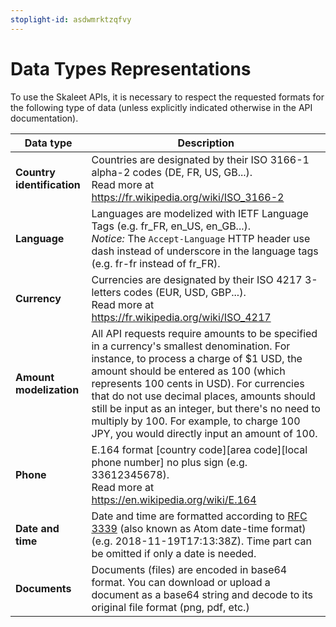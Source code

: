 ```yaml
---
stoplight-id: asdwmrktzqfvy
---
```


# Data Types Representations

To use the Skaleet APIs, it is necessary to respect the requested formats for the following type of data (unless explicitly indicated otherwise in the API documentation).


| Data type | Description |
| ---------|----------|
| **Country identification** | Countries are designated by their ISO 3166-1 alpha-2 codes (DE, FR, US, GB...).<br />Read more at https://fr.wikipedia.org/wiki/ISO_3166-2 |
| **Language** | Languages are modelized with IETF Language Tags (e.g. fr_FR, en_US, en_GB...).<br />_Notice:_ The `Accept-Language` HTTP header use dash instead of underscore in the language tags (e.g. fr-fr instead of fr_FR). |
| **Currency** | Currencies are designated by their ISO 4217 3-letters codes (EUR, USD, GBP...).<br />Read more at https://fr.wikipedia.org/wiki/ISO_4217 |
| **Amount modelization** | All API requests require amounts to be specified in a currency's smallest denomination. For instance, to process a charge of $1 USD, the amount should be entered as 100 (which represents 100 cents in USD). For currencies that do not use decimal places, amounts should still be input as an integer, but there's no need to multiply by 100. For example, to charge 100 JPY, you would directly input an amount of 100. |
| **Phone**| E.164 format [country code][area code][local phone number] no plus sign (e.g. 33612345678).<br />Read more at https://en.wikipedia.org/wiki/E.164 |
| **Date and time** | Date and time are formatted according to [RFC 3339](https://datatracker.ietf.org/doc/html/rfc3339) (also known as Atom date-time format) (e.g. 2018-11-19T17:13:38Z). Time part can be omitted if only a date is needed. |
| **Documents** | Documents (files) are encoded in base64 format. You can download or upload a document as a base64 string and decode to its original file format (png, pdf, etc.) |

